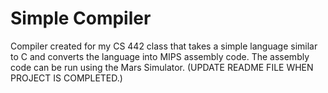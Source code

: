 # Simple Compiler
Compiler created for my CS 442 class that takes a simple language similar to C and converts the language into MIPS assembly code. The assembly code can be run using the Mars Simulator. (UPDATE README FILE WHEN PROJECT IS COMPLETED.)
